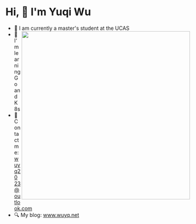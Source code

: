 # Hi, 👋  I'm Yuqi Wu 

- 🔭 I am currently a master's student at the UCAS  <img align='right' width=460px src='https://github-readme-stats.vercel.app/api?username=CloudNetRain&show_icons=true&count_private=true&hide_title=true'/>
- 🤔 I'm learning Go and K8s
- 🌱 Contact me: wuyq2023@outlook.com 
- :mag: My blog: www.wuyq.net



